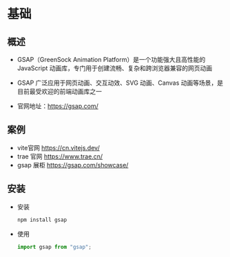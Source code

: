 # 基础

## 概述

+ GSAP（GreenSock Animation Platform）是一个功能强大且高性能的 JavaScript 动画库，专门用于创建流畅、复杂和跨浏览器兼容的网页动画
+ GSAP 广泛应用于网页动画、交互动效、SVG 动画、Canvas 动画等场景，是目前最受欢迎的前端动画库之一

+ 官网地址：https://gsap.com/

## 案例

+ vite官网 https://cn.vitejs.dev/
+ trae 官网 https://www.trae.cn/
+ gsap 展柜 https://gsap.com/showcase/

## 安装

+ 安装

  ```bash
  npm install gsap
  ```

+ 使用

  ```js
  import gsap from "gsap";
  ```
